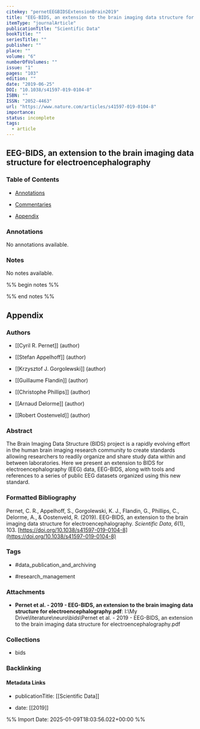 ```yaml
---
citekey: "pernetEEGBIDSExtensionBrain2019"
title: "EEG-BIDS, an extension to the brain imaging data structure for electroencephalography"
itemType: "journalArticle"
publicationTitle: "Scientific Data"
bookTitle: ""
seriesTitle: ""
publisher: ""
place: ""
volume: "6"
numberOfVolumes: ""
issue: "1"
pages: "103"
edition: ""
date: "2019-06-25"
DOI: "10.1038/s41597-019-0104-8"
ISBN: ""
ISSN: "2052-4463"
url: "https://www.nature.com/articles/s41597-019-0104-8"
importance: 
status: incomplete
tags:
  - article
---
```


## EEG-BIDS, an extension to the brain imaging data structure for electroencephalography

### Table of Contents

- [Annotations](#annotations)

+ [Commentaries](#commentaries)

- [Appendix](#appendix)

### Annotations


No annotations available.


### Notes


No notes available.


%% begin notes %%

<!-- Write your personal notes here -->

%% end notes %%

## Appendix

### Authors


- [[Cyril R. Pernet]] (author)

- [[Stefan Appelhoff]] (author)

- [[Krzysztof J. Gorgolewski]] (author)

- [[Guillaume Flandin]] (author)

- [[Christophe Phillips]] (author)

- [[Arnaud Delorme]] (author)

- [[Robert Oostenveld]] (author)



### Abstract

The Brain Imaging Data Structure (BIDS) project is a rapidly evolving effort in the human brain imaging research community to create standards allowing researchers to readily organize and share study data within and between laboratories. Here we present an extension to BIDS for electroencephalography (EEG) data, EEG-BIDS, along with tools and references to a series of public EEG datasets organized using this new standard.


### Formatted Bibliography

Pernet, C. R., Appelhoff, S., Gorgolewski, K. J., Flandin, G., Phillips, C., Delorme, A., & Oostenveld, R. (2019). EEG-BIDS, an extension to the brain imaging data structure for electroencephalography. _Scientific Data_, _6_(1), 103. [https://doi.org/10.1038/s41597-019-0104-8](https://doi.org/10.1038/s41597-019-0104-8)


### Tags


- #data_publication_and_archiving

- #research_management




### Attachments


- **Pernet et al. - 2019 - EEG-BIDS, an extension to the brain imaging data structure for electroencephalography.pdf**: I:\My Drive\literature\neuro\bids\Pernet et al. - 2019 - EEG-BIDS, an extension to the brain imaging data structure for electroencephalography.pdf




### Collections


- bids





### Backlinking


#### Metadata Links


- publicationTitle: [[Scientific Data]]




- date: [[2019]]





<!-- Any additional notes or comments -->


%% Import Date: 2025-01-09T18:03:56.022+00:00 %%
